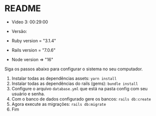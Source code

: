 # README
* Video 3: 00:29:00

* Versão:

* Ruby version = "3.1.4"

* Rails version = "7.0.6"

* Node version => "16"

Siga os passos abaixo para configurar o sistema no seu computador.
1. Instalar todas as dependências assets: `yarn install`
2. Instalar todas as dependências do rails (gems): `bundle install`
3. Configure o arquivo `database.yml` que está na pasta config com seu usuário e senha.
4. Com o banco de dados configurado gere os bancos: `rails db:create`
5. Agora execute as migrações: `rails db:migrate`
6. Fim
